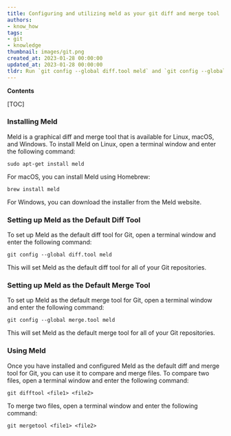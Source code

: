 ```yaml
---
title: Configuring and utilizing meld as your git diff and merge tool
authors:
- know_how
tags:
- git
- knowledge
thumbnail: images/git.png
created_at: 2023-01-28 00:00:00
updated_at: 2023-01-28 00:00:00
tldr: Run `git config --global diff.tool meld` and `git config --global merge.tool meld` to set Meld as your git difftool and mergetool.
---
```


**Contents**

[TOC]

### Installing Meld

Meld is a graphical diff and merge tool that is available for Linux, macOS, and Windows. To install Meld on Linux, open a terminal window and enter the following command:

`sudo apt-get install meld`

For macOS, you can install Meld using Homebrew:

`brew install meld`

For Windows, you can download the installer from the Meld website.

### Setting up Meld as the Default Diff Tool

To set up Meld as the default diff tool for Git, open a terminal window and enter the following command:

`git config --global diff.tool meld`

This will set Meld as the default diff tool for all of your Git repositories.

### Setting up Meld as the Default Merge Tool

To set up Meld as the default merge tool for Git, open a terminal window and enter the following command:

`git config --global merge.tool meld`

This will set Meld as the default merge tool for all of your Git repositories.

### Using Meld

Once you have installed and configured Meld as the default diff and merge tool for Git, you can use it to compare and merge files. To compare two files, open a terminal window and enter the following command:

`git difftool <file1> <file2>`

To merge two files, open a terminal window and enter the following command:

`git mergetool <file1> <file2>`
